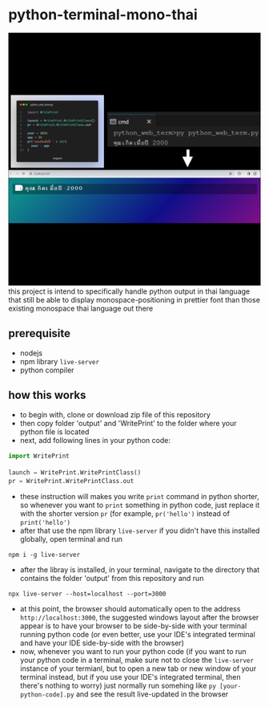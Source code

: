 # python-terminal-mono-thai
![demo image](demo.png)
this project is intend to specifically handle python output in thai language that still be able to display monospace-positioning in prettier font than those existing monospace thai language out there

## prerequisite
- nodejs
- npm library `live-server`
- python compiler

## how this works

- to begin with, clone or download zip file of this repository
- then copy folder 'output' and 'WritePrint' to the folder where your python file is located
- next, add following lines in your python code:

```py
import WritePrint

launch = WritePrint.WritePrintClass()
pr = WritePrint.WritePrintClass.out
```

- these instruction will makes you write `print` command in python shorter, so whenever you want to `print` something in python code, just replace it with the shorter version `pr` (for example, `pr('hello')` instead of `print('hello')`
- after that use the npm library `live-server` if you didn't have this installed globally, open terminal and run

```
npm i -g live-server
```

- after the libray is installed, in your terminal, navigate to the directory that contains the folder 'output' from this repository and run

```
npx live-server --host=localhost --port=3000
```

- at this point, the browser should automatically open to the address `http://localhost:3000`, the suggested windows layout after the browser appear is to have your browser to be side-by-side with your terminal running python code (or even better, use your IDE's integrated terminal and have your IDE side-by-side with the browser)
- now, whenever you want to run your python code (if you want to run your python code in a terminal, make sure not to close the `live-server` instance of your termianl, but to open a new tab or new window of your terminal instead, but if you use your IDE's integrated terminal, then there's nothing to worry) just normally run somehing like `py [your-python-code].py` and see the result live-updated in the browser
